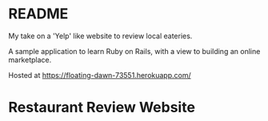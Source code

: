 # README

My take on a 'Yelp' like website to review local eateries.

A sample application to learn Ruby on Rails, with a view to building an online marketplace.

Hosted at https://floating-dawn-73551.herokuapp.com/

# Restaurant Review Website
